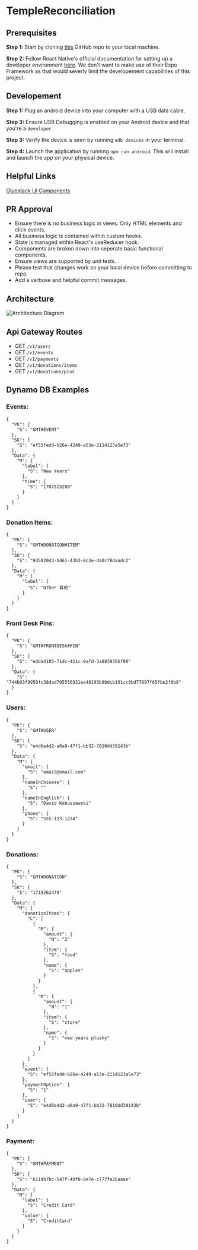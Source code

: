 # TempleReconciliation

## Prerequisites

<B>Step 1:</b>
Start by cloning [this](https://github.com/SparkyCoder/TempleReconciliation) GitHub repo to your local machine.

<B>Step 2:</b>
Follow React Native's official documentation for setting up a developer environment [here](https://reactnative.dev/docs/set-up-your-environment). We don't want to make use of their Expo Framework as that would severly limit the developement capabilities of this project.

## Developement

<B>Step 1:</b> Plug an android device into your computer with a USB data cable.

<B>Step 3:</b> Ensure USB Debugging is enabled on your Android device and that you're a `developer`

<B>Step 3:</b> Verify the device is seen by running `adb devices` in your terminal.

<B>Step 4:</b> Launch the application by running `npm run android`. This will install and launch the app on your physical device.

## Helpful Links

[Gluestack UI Components](https://gluestack.io/ui/docs/home/overview/all-components)

## PR Approval

- Ensure there is no business logic in views. Only HTML elements and click events.
- All business logic is contained within custom hooks.
- State is managed within React's useReducer hook.
- Components are broken down into seperate basic functional components.
- Ensure views are supported by unit tests.
- Please test that changes work on your local device before committing to repo.
- Add a verbose and helpful commit messages.

## Architecture

![Architecture Diagram](https://github.com/SparkyCoder/TempleReconciliation/blob/main/Architecture.jpg)

## Api Gateway Routes

- GET `/v1/users`
- GET `/v1/events`
- GET `/v1/payments`
- GET `/v1/donations/items`
- GET `/v1/donations/pins`

## Dynamo DB Examples

### Events:

```
{
  "PK": {
    "S": "GMT#EVENT"
  },
  "SK": {
    "S": "ef55fedd-b26e-4249-a53e-2114123a5e73"
  },
  "Data": {
    "M": {
      "label": {
        "S": "New Years"
      },
      "time": {
        "S": "1707523200"
      }
    }
  }
}
```

### Donation Items:

```
{
  "PK": {
    "S": "GMT#DONATION#ITEM"
  },
  "SK": {
    "S": "9d502043-b461-43b3-8c2e-da0c78daadc2"
  },
  "Data": {
    "M": {
      "label": {
        "S": "Other 其他"
      }
    }
  }
}
```

### Front Desk Pins:

```
{
  "PK": {
    "S": "GMT#FRONTDESK#PIN"
  },
  "SK": {
    "S": "edda4105-71dc-411c-9afd-3a883936bf00"
  },
  "Data": {
    "S": "744b93f9950fc38dad705556931ea48193b99dcb191cc9bd77097f65fbe2f0b8"
  }
}
```

### Users:

```
{
  "PK": {
    "S": "GMT#USER"
  },
  "SK": {
    "S": "e4d6e4d2-a0a9-47f1-bb32-7810dd39143b"
  },
  "Data": {
    "M": {
      "email": {
        "S": "email@email.com"
      },
      "nameInChinese": {
        "S": ""
      },
      "nameInEnglish": {
        "S": "David Kobuszewski"
      },
      "phone": {
        "S": "555-123-1234"
      }
    }
  }
}
```

### Donations:

```
{
  "PK": {
    "S": "GMT#DONATION"
  },
  "SK": {
    "S": "1719262479"
  },
  "Data": {
    "M": {
      "donationItems": {
        "L": [
          {
            "M": {
              "amount": {
                "N": "2"
              },
              "item": {
                "S": "food"
              },
              "name": {
                "S": "apples"
              }
            }
          },
          {
            "M": {
              "amount": {
                "N": "1"
              },
              "item": {
                "S": "store"
              },
              "name": {
                "S": "new years plushy"
              }
            }
          }
        ]
      },
      "event": {
        "S": "ef55fedd-b26e-4249-a53e-2114123a5e73"
      },
      "paymentOption": {
        "S": "1"
      },
      "user": {
        "S": "e4d6e4d2-a0a9-47f1-bb32-7810dd39143b"
      }
    }
  }
}
```

### Payment:

```
{
  "PK": {
    "S": "GMT#PAYMENT"
  },
  "SK": {
    "S": "611db7bc-547f-49f8-8e7e-c777fa26aaae"
  },
  "Data": {
    "M": {
      "label": {
        "S": "Credit Card"
      },
      "value": {
        "S": "CreditCard"
      }
    }
  }
}
```
